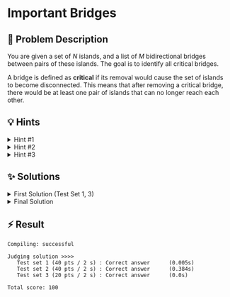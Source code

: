 # Important Bridges

## 📝 Problem Description

You are given a set of $N$ islands, and a list of $M$ bidirectional bridges between pairs of these islands. The goal is to identify all critical bridges.

A bridge is defined as **critical** if its removal would cause the set of islands to become disconnected. This means that after removing a critical bridge, there would be at least one pair of islands that can no longer reach each other.

## 💡 Hints

<details>

<summary>Hint #1</summary>

Consider a straightforward way to test if a single connection is critical. What happens if you temporarily remove it? How can you check the property of all items still being mutually reachable? If you repeat this test for every single connection, what would be the overall time complexity? Consider if this approach is efficient enough for all constraints.

</details>

<details>

<summary>Hint #2</summary>
This problem can be modeled using graph theory. The items can be represented as vertices and the connections as edges in an undirected graph. The problem then becomes finding all "bridges" (also known as "cut-edges") in the graph. A bridge is an edge whose removal increases the number of connected components of the graph.
</details>

<details>

<summary>Hint #3</summary>

There are efficient, well-known algorithms to find all bridges in a graph in linear time, often based on a Depth-First Search (DFS). Another powerful concept is that of **biconnected components (BCCs)**. The edges of a graph can be partitioned into BCCs. A bridge has a unique relationship with these components. An edge is a bridge if and only if it is in a biconnected component of size one (i.e., the component consists of only that single edge). The Boost Graph Library provides an efficient implementation to find these components.

</details>

## ✨ Solutions

<details>

<summary>First Solution (Test Set 1, 3)</summary>

This solution uses a **brute force approach** to identify critical bridges. The core idea is straightforward: for each edge in the graph, temporarily remove it and check if the graph becomes disconnected.

The algorithm works as follows:
1. **Build the graph** using the Boost Graph Library's `adjacency_list` and store all edges in a separate vector for iteration.
2. **Test each edge individually**: For every edge, remove it from the graph and use `boost::connected_components` to count the number of connected components.
3. **Identify critical edges**: If removing an edge results in more than one connected component, the edge is critical (a bridge).
4. **Restore the edge** and continue testing the next one.

While this approach is conceptually simple and easy to implement, it has a significant drawback in terms of efficiency. The time complexity is $O(M \cdot (N + M))$, where we perform $M$ connectivity checks, each taking $O(N + M)$ time. For large graphs, this becomes too slow, which is why it only passes the smaller test sets.

### Code

```cpp
#include<iostream>
#include<cmath>

#include<boost/graph/adjacency_list.hpp>
#include <boost/graph/connected_components.hpp>

using Graph = boost::adjacency_list<boost::vecS, boost::vecS, boost::undirectedS>;
using EdgeIterator = boost::graph_traits<Graph>::edge_iterator; 


int main() {
  std::ios_base::sync_with_stdio(false);
  
  int n_tests; std::cin >> n_tests;
  while(n_tests--) {
    // ===== READ INPUT ===== 
    int n, m; std::cin >> n >> m;
    
    Graph g(n);
    std::vector<std::pair<int, int>> edges;
    
    for(int i = 0; i < m; i++) {
      int v, w; std::cin >> v >> w;
      
      boost::add_edge(v, w, g);
      edges.push_back(std::pair<int, int>(v, w));
    }
    
    // ===== FIND CRITICAL EDGES =====
    std::vector<std::pair<int, int>> critical_edges;
    for(const std::pair<int, int>& edge : edges) {
      boost::remove_edge(edge.first, edge.second, g);
      
      std::vector<int> component(n);
      if(boost::connected_components(g, &component[0]) > 1) {
        critical_edges.push_back(std::pair<int, int>(std::min(edge.first, edge.second),
                                                     std::max(edge.first, edge.second)));
      }
      
      boost::add_edge(edge.first, edge.second, g);
    }
    
    // ===== OUTPUT =====
    std::sort(critical_edges.begin(), critical_edges.end());
    std::cout << critical_edges.size() << std::endl;
    for(const std::pair<int, int>& edge : critical_edges) {
      std::cout << edge.first << " " << edge.second << "\n";
    }
  }
}
```

</details>

<details>

<summary>Final Solution</summary>

The problem can be modeled using a graph, where each island is one node and the bridges are edges between the nodes. It remains to get a more formal definition of a critical bridge in graph theory.

### Approach: Biconnected Components

A very effective way to solve this problem is by finding the **biconnected components (BCCs)** of the graph.

-   A **biconnected component** is a maximal subgraph such that it remains connected even after removing any single vertex.
-   The edges of a graph can be partitioned into a set of biconnected components.
-   The key insight is that **an edge is a bridge if and only if it forms a biconnected component by itself**. In other words, a bridge is any edge that does not belong to a larger cycle.

This solution leverages the **Boost Graph Library**, which has a built-in function, `boost::biconnected_components`, to perform this partitioning for us efficiently.

### Implementation Steps

1.  **Graph Representation**: We model the islands and bridges using `boost::adjacency_list`. Each edge is assigned an index from $0$ to $M-1$ so we can reference them easily.

2.  **Finding BCCs**: We call `boost::biconnected_components`. This function takes the graph and a property map (here, `component_map`) as arguments. After execution, `component_map` will store, for each edge, the integer ID of the biconnected component it belongs to. The function returns the total number of BCCs found.

3.  **Identifying Bridges**:
    -   We first need to know the size (number of edges) of each BCC. We create a vector `component_n_edges` and iterate through all edges in the graph. For each edge, we find its component ID from `component_map` and increment the count for that component in `component_n_edges`.
    -   With the sizes calculated, we iterate through all edges one more time. If an edge belongs to a component with a size of exactly `1`, we know it's a bridge. We add this edge to our `critical_edges` list.

4.  **Output**: Finally, the list of critical edges is sorted lexicographically and printed in the required format. This approach has a time complexity of $O(N+M)$, which is highly efficient and passes all test cases.

```cpp
#include<iostream>
#include<cmath>

#include<boost/graph/adjacency_list.hpp>
#include <boost/graph/connected_components.hpp>
#include <boost/graph/biconnected_components.hpp>

using EdgeIndex = boost::property<boost::edge_index_t, int>;
using Graph = boost::adjacency_list<boost::vecS, 
                                    boost::vecS, 
                                    boost::undirectedS, 
                                    boost::no_property, 
                                    EdgeIndex>;
using EdgeIterator = boost::graph_traits<Graph>::edge_iterator; 

bool chech_critical(Graph& g, int src, int target, int n) {
    boost::remove_edge(src, target, g);
    
    std::vector<int> component(n);
    if(boost::connected_components(g, &component[0]) > 1) {
      boost::add_edge(src, target, g);
      return true;
    } else {
      boost::add_edge(src, target, g);
      return false;
    }
    
}

int main() {
  std::ios_base::sync_with_stdio(false);
  
  int n_tests; std::cin >> n_tests;
  while(n_tests--) {
    // ===== READ INPUT ===== 
    int n, m; std::cin >> n >> m;
    
    Graph g(n);
    
    for(int i = 0; i < m; i++) {
      int v, w; std::cin >> v >> w;
      
      boost::add_edge(v, w, EdgeIndex(i), g);
    }
    
    // ===== FIND CRITICAL EDGES =====
    std::vector<int> edge_component(m);
    auto component_map = boost::make_iterator_property_map(edge_component.begin(), boost::get(boost::edge_index, g));
    
    int n_components = boost::biconnected_components(g, component_map);
    
    std::vector<int> component_n_edges(n_components);
    EdgeIterator e_beg, e_end;
    for(boost::tie(e_beg, e_end) = boost::edges(g); e_beg != e_end; ++e_beg) {
      component_n_edges[component_map[*e_beg]]++;
    }
    
    std::vector<std::pair<int, int>> critical_edges;
    for(boost::tie(e_beg, e_end) = boost::edges(g); e_beg != e_end; ++e_beg) {
      if(component_n_edges[component_map[*e_beg]] == 1) {
        critical_edges.push_back(std::pair<int, int>(std::min(boost::source(*e_beg, g), boost::target(*e_beg, g)),
                                                     std::max(boost::source(*e_beg, g), boost::target(*e_beg, g))));
      }
    }

    // ===== OUTPUT =====
    std::sort(critical_edges.begin(), critical_edges.end());
    std::cout << critical_edges.size() << std::endl;
    for(const std::pair<int, int>& edge : critical_edges) {
      std::cout << edge.first << " " << edge.second << "\n";
    }
  }
}
```
</details>

## ⚡ Result

```plaintext
Compiling: successful

Judging solution >>>>
   Test set 1 (40 pts / 2 s) : Correct answer      (0.005s)
   Test set 2 (40 pts / 2 s) : Correct answer      (0.384s)
   Test set 3 (20 pts / 2 s) : Correct answer      (0.0s)

Total score: 100
```